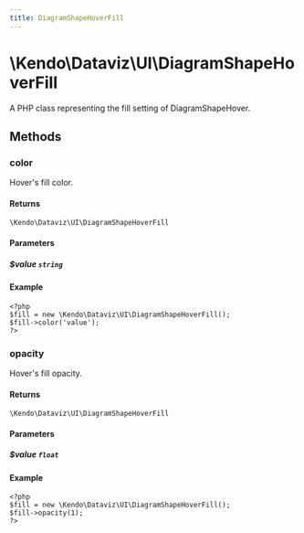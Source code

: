 ```yaml
---
title: DiagramShapeHoverFill
---
```


# \Kendo\Dataviz\UI\DiagramShapeHoverFill

A PHP class representing the fill setting of DiagramShapeHover.


## Methods

### color
Hover's fill color.

#### Returns
`\Kendo\Dataviz\UI\DiagramShapeHoverFill`

#### Parameters

##### $value `string`



#### Example 
    <?php
    $fill = new \Kendo\Dataviz\UI\DiagramShapeHoverFill();
    $fill->color('value');
    ?>

### opacity
Hover's fill opacity.

#### Returns
`\Kendo\Dataviz\UI\DiagramShapeHoverFill`

#### Parameters

##### $value `float`



#### Example 
    <?php
    $fill = new \Kendo\Dataviz\UI\DiagramShapeHoverFill();
    $fill->opacity(1);
    ?>

